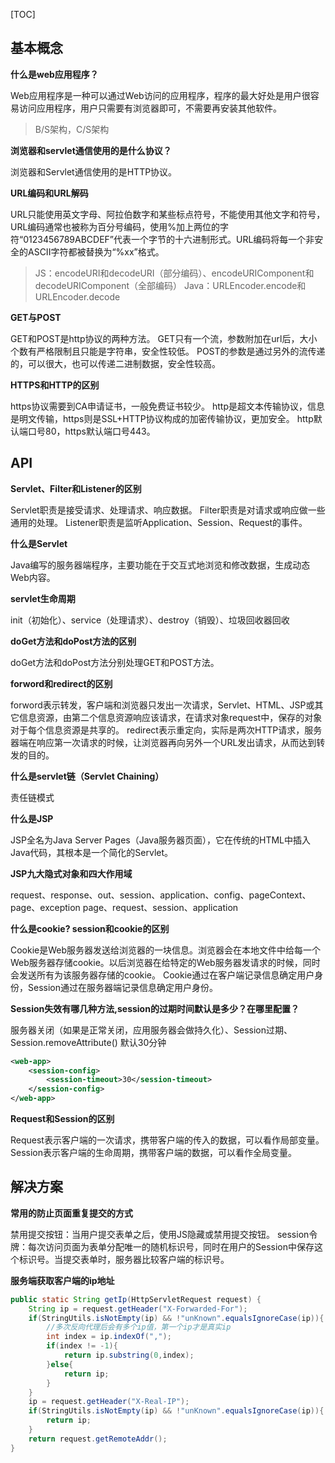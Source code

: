 [TOC]

## 基本概念

**什么是web应用程序？**

Web应用程序是一种可以通过Web访问的应用程序，程序的最大好处是用户很容易访问应用程序，用户只需要有浏览器即可，不需要再安装其他软件。
> B/S架构，C/S架构

**浏览器和servlet通信使用的是什么协议？**

浏览器和Servlet通信使用的是HTTP协议。

**URL编码和URL解码**

URL只能使用英文字母、阿拉伯数字和某些标点符号，不能使用其他文字和符号，
URL编码通常也被称为百分号编码，使用%加上两位的字符“0123456789ABCDEF”代表一个字节的十六进制形式。URL编码将每一个非安全的ASCII字符都被替换为“%xx”格式。
> JS：encodeURI和decodeURI（部分编码）、encodeURIComponent和decodeURIComponent（全部编码）
> Java：URLEncoder.encode和URLEncoder.decode

**GET与POST**

GET和POST是http协议的两种方法。
GET只有一个流，参数附加在url后，大小个数有严格限制且只能是字符串，安全性较低。
POST的参数是通过另外的流传递的，可以很大，也可以传递二进制数据，安全性较高。

**HTTPS和HTTP的区别**

https协议需要到CA申请证书，一般免费证书较少。
http是超文本传输协议，信息是明文传输，https则是SSL+HTTP协议构成的加密传输协议，更加安全。
http默认端口号80，https默认端口号443。

## API

**Servlet、Filter和Listener的区别**

Servlet职责是接受请求、处理请求、响应数据。
Filter职责是对请求或响应做一些通用的处理。
Listener职责是监听Application、Session、Request的事件。

**什么是Servlet**

Java编写的服务器端程序，主要功能在于交互式地浏览和修改数据，生成动态Web内容。

**servlet生命周期**

init（初始化）、service（处理请求）、destroy（销毁）、垃圾回收器回收

**doGet方法和doPost方法的区别**

doGet方法和doPost方法分别处理GET和POST方法。

**forword和redirect的区别**

forword表示转发，客户端和浏览器只发出一次请求，Servlet、HTML、JSP或其它信息资源，由第二个信息资源响应该请求，在请求对象request中，保存的对象对于每个信息资源是共享的。
redirect表示重定向，实际是两次HTTP请求，服务器端在响应第一次请求的时候，让浏览器再向另外一个URL发出请求，从而达到转发的目的。

**什么是servlet链（Servlet Chaining）**

责任链模式

**什么是JSP**

JSP全名为Java Server Pages（Java服务器页面），它在传统的HTML中插入Java代码，其根本是一个简化的Servlet。

**JSP九大隐式对象和四大作用域**

request、response、out、session、application、config、pageContext、page、exception
page、request、session、application

**什么是cookie? session和cookie的区别**

Cookie是Web服务器发送给浏览器的一块信息。浏览器会在本地文件中给每一个Web服务器存储cookie。以后浏览器在给特定的Web服务器发请求的时候，同时会发送所有为该服务器存储的cookie。
Cookie通过在客户端记录信息确定用户身份，Session通过在服务器端记录信息确定用户身份。

**Session失效有哪几种方法,session的过期时间默认是多少？在哪里配置？**

服务器关闭（如果是正常关闭，应用服务器会做持久化）、Session过期、Session.removeAttribute()
默认30分钟
```xml
<web-app>
    <session-config>
        <session-timeout>30</session-timeout>
    </session-config>
</web-app>
```

**Request和Session的区别**

Request表示客户端的一次请求，携带客户端的传入的数据，可以看作局部变量。
Session表示客户端的生命周期，携带客户端的数据，可以看作全局变量。

## 解决方案

**常用的防止页面重复提交的方式**

禁用提交按钮：当用户提交表单之后，使用JS隐藏或禁用提交按钮。
session令牌：每次访问页面为表单分配唯一的随机标识号，同时在用户的Session中保存这个标识号。当提交表单时，服务器比较客户端的标识号。

**服务端获取客户端的ip地址**

```java
public static String getIp(HttpServletRequest request) {
    String ip = request.getHeader("X-Forwarded-For");
    if(StringUtils.isNotEmpty(ip) && !"unKnown".equalsIgnoreCase(ip)){
        //多次反向代理后会有多个ip值，第一个ip才是真实ip
        int index = ip.indexOf(",");
        if(index != -1){
            return ip.substring(0,index);
        }else{
            return ip;
        }
    }
    ip = request.getHeader("X-Real-IP");
    if(StringUtils.isNotEmpty(ip) && !"unKnown".equalsIgnoreCase(ip)){
        return ip;
    }
    return request.getRemoteAddr();
}
```